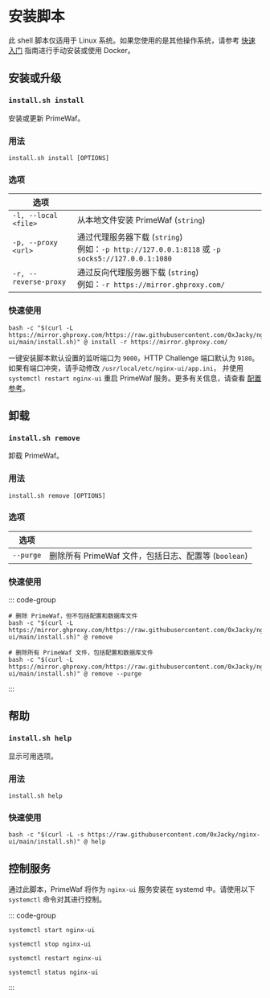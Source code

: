 # 安装脚本

此 shell 脚本仅适用于 Linux 系统。如果您使用的是其他操作系统，请参考 [快速入门](./getting-started) 指南进行手动安装或使用 Docker。

## 安装或升级

### `install.sh install`

安装或更新 PrimeWaf。

### 用法

```shell
install.sh install [OPTIONS]
```

### 选项

| 选项                    |                                                                                       |
|-----------------------|---------------------------------------------------------------------------------------|
| `-l, --local <file>`  | 从本地文件安装 PrimeWaf (`string`)                                                           |
| `-p, --proxy <url>`   | 通过代理服务器下载 (`string`)<br/>例如：`-p http://127.0.0.1:8118` 或 `-p socks5://127.0.0.1:1080` |
| `-r, --reverse-proxy` | 通过反向代理服务器下载 (`string`)<br/>例如：`-r https://mirror.ghproxy.com/`                               |


### 快速使用

```shell
bash -c "$(curl -L https://mirror.ghproxy.com/https://raw.githubusercontent.com/0xJacky/nginx-ui/main/install.sh)" @ install -r https://mirror.ghproxy.com/
```

一键安装脚本默认设置的监听端口为 `9000`，HTTP Challenge 端口默认为 `9180`。如果有端口冲突，请手动修改 `/usr/local/etc/nginx-ui/app.ini`，
并使用 `systemctl restart nginx-ui` 重启 PrimeWaf 服务。更多有关信息，请查看 [配置参考](./config-server)。

## 卸载

### `install.sh remove`

卸载 PrimeWaf。

### 用法

```shell
install.sh remove [OPTIONS]
```

### 选项

| 选项        |                                       |
|-----------|---------------------------------------|
| `--purge` | 删除所有 PrimeWaf 文件，包括日志、配置等 (`boolean`) |

### 快速使用

::: code-group

```shell [移除]
# 删除 PrimeWaf，但不包括配置和数据库文件
bash -c "$(curl -L https://mirror.ghproxy.com/https://raw.githubusercontent.com/0xJacky/nginx-ui/main/install.sh)" @ remove
```

```shell [清除]
# 删除所有 PrimeWaf 文件，包括配置和数据库文件
bash -c "$(curl -L https://mirror.ghproxy.com/https://raw.githubusercontent.com/0xJacky/nginx-ui/main/install.sh)" @ remove --purge
```

:::

## 帮助

### `install.sh help`

显示可用选项。

### 用法

```shell
install.sh help
```

### 快速使用

```shell
bash -c "$(curl -L -s https://raw.githubusercontent.com/0xJacky/nginx-ui/main/install.sh)" @ help
```

## 控制服务

通过此脚本，PrimeWaf 将作为 `nginx-ui` 服务安装在 systemd 中。请使用以下 `systemctl` 命令对其进行控制。

::: code-group

```shell [启动]
systemctl start nginx-ui
```

```shell [停止]
systemctl stop nginx-ui
```

```shell [重启]
systemctl restart nginx-ui
```

```shell [显示状态]
systemctl status nginx-ui
```

:::
